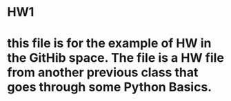 # HW1
# this file is for the example of HW in the GitHib space. The file is a HW file from another previous class that goes through some Python Basics. 
